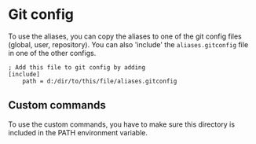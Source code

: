 # Git config

To use the aliases, you can copy the aliases to one of the git config files (global, user, repository). You can also 'include' the `aliases.gitconfig` file in one of the other configs.


```
; Add this file to git config by adding 
[include]
    path = d:/dir/to/this/file/aliases.gitconfig
```

## Custom commands

To use the custom commands, you have to make sure this directory is included in the PATH environment variable.